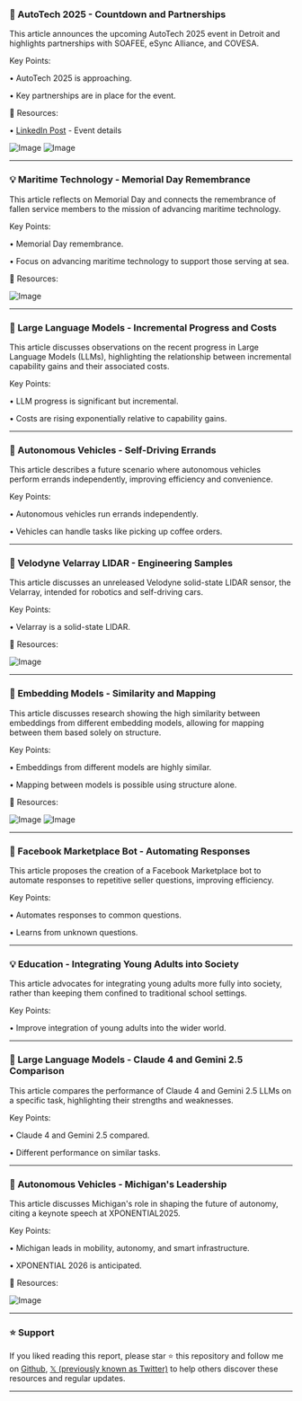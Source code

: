 ### 🤖 AutoTech 2025 - Countdown and Partnerships

This article announces the upcoming AutoTech 2025 event in Detroit and highlights partnerships with SOAFEE, eSync Alliance, and COVESA.

Key Points:

• AutoTech 2025 is approaching.

•  Key partnerships are in place for the event.


🔗 Resources:

• [LinkedIn Post](https://linkedin.com/feed/update/urn:li:activity:7332767104841969664…) - Event details

![Image](https://pbs.twimg.com/media/Gr4acS4X0AAWx2e?format=jpg&name=900x900)
![Image](https://pbs.twimg.com/media/Gr4acTfWoAAORD6?format=jpg&name=900x900)


---
### 💡 Maritime Technology - Memorial Day Remembrance

This article reflects on Memorial Day and connects the remembrance of fallen service members to the mission of advancing maritime technology.

Key Points:

• Memorial Day remembrance.

• Focus on advancing maritime technology to support those serving at sea.


🔗 Resources:


![Image](https://pbs.twimg.com/media/Gr4WFwsX0AAHdt8?format=jpg&name=small)


---
### 🤖 Large Language Models - Incremental Progress and Costs

This article discusses observations on the recent progress in Large Language Models (LLMs), highlighting the relationship between incremental capability gains and their associated costs.

Key Points:

• LLM progress is significant but incremental.

•  Costs are rising exponentially relative to capability gains.


---
### 🚀 Autonomous Vehicles - Self-Driving Errands

This article describes a future scenario where autonomous vehicles perform errands independently, improving efficiency and convenience.

Key Points:

• Autonomous vehicles run errands independently.

•  Vehicles can handle tasks like picking up coffee orders.


---
### 🤖 Velodyne Velarray LIDAR - Engineering Samples

This article discusses an unreleased Velodyne solid-state LIDAR sensor, the Velarray, intended for robotics and self-driving cars.

Key Points:

• Velarray is a solid-state LIDAR.


🔗 Resources:

![Image](https://pbs.twimg.com/media/GruYyvvWMAA38j3?format=jpg&name=small)


---
### 🤖 Embedding Models - Similarity and Mapping

This article discusses research showing the high similarity between embeddings from different embedding models, allowing for mapping between them based solely on structure.

Key Points:

• Embeddings from different models are highly similar.

• Mapping between models is possible using structure alone.


🔗 Resources:

![Image](https://pbs.twimg.com/tweet_video_thumb/Gkfm2GKXcAA5gSL.jpg)
![Image](https://pbs.twimg.com/tweet_video_thumb/Gkfm2GKXUAAEkp1.jpg)


---
### 🚀 Facebook Marketplace Bot - Automating Responses

This article proposes the creation of a Facebook Marketplace bot to automate responses to repetitive seller questions, improving efficiency.

Key Points:

• Automates responses to common questions.

• Learns from unknown questions.


---
### 💡 Education - Integrating Young Adults into Society

This article advocates for integrating young adults more fully into society, rather than keeping them confined to traditional school settings.

Key Points:

•  Improve integration of young adults into the wider world.


---
### 🤖 Large Language Models - Claude 4 and Gemini 2.5 Comparison

This article compares the performance of Claude 4 and Gemini 2.5 LLMs on a specific task, highlighting their strengths and weaknesses.


Key Points:

• Claude 4 and Gemini 2.5 compared.

• Different performance on similar tasks.



---
### 🤖 Autonomous Vehicles - Michigan's Leadership

This article discusses Michigan's role in shaping the future of autonomy, citing a keynote speech at XPONENTIAL2025.

Key Points:

• Michigan leads in mobility, autonomy, and smart infrastructure.

•  XPONENTIAL 2026 is anticipated.


🔗 Resources:

![Image](https://pbs.twimg.com/media/GrlJ7veWAAAY5Tk?format=jpg&name=small)


---

### ⭐️ Support

If you liked reading this report, please star ⭐️ this repository and follow me on [Github](https://github.com/Drix10), [𝕏 (previously known as Twitter)](https://x.com/DRIX_10_) to help others discover these resources and regular updates.

---
